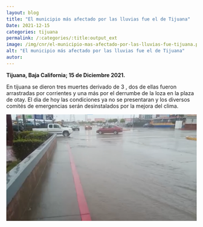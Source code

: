 ```yaml
---
layout: blog
title: "El municipio más afectado por las lluvias fue el de Tijuana"
Date: 2021-12-15
categories: tijuana
permalink: /:categories/:title:output_ext
image: /img/cnr/el-municipio-mas-afectado-por-las-lluvias-fue-tijuana.png
alt: "El municipio más afectado por las lluvias fue el de Tijuana"
autor:
---
```


**Tijuana, Baja California; 15 de Diciembre 2021.** 

En tijuana se dieron tres muertes derivado de 3 , dos de ellas fueron arrastradas por corrientes y una más por el derrumbe de la loza en la plaza de otay.
El dia de hoy las condiciones ya no se presentaran y los diversos comités de emergencias serán desinstalados por la mejora del clima. 

<div id="carouselExampleSlidesOnly" class="carousel slide" data-ride="carousel">
  <div class="carousel-inner">
    <div class="carousel-item active">
       <img class="d-block w-100" src="/img/cnr/el-municipio-mas-afectado-por-las-lluvias-fue-tijuana.png" loading="lazy"  alt="El municipio más afectado por las lluvias fue el de Tijuana">
    </div>
  </div>
</div>